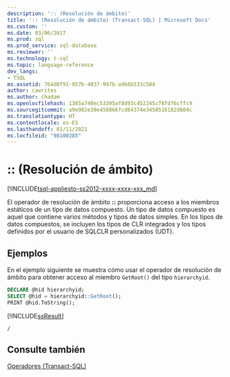 ```yaml
---
description: ':: (Resolución de ámbito)'
title: ':: (Resolución de ámbito) (Transact-SQL) | Microsoft Docs'
ms.custom: ''
ms.date: 03/06/2017
ms.prod: sql
ms.prod_service: sql-database
ms.reviewer: ''
ms.technology: t-sql
ms.topic: language-reference
dev_langs:
- TSQL
ms.assetid: 764d8f91-957b-4037-997b-a9b6b533c504
author: cawrites
ms.author: chadam
ms.openlocfilehash: 1365a740ec53395af8d93c452245c78fd76cffc9
ms.sourcegitcommit: a9e982e30e458866fcd64374e3458516182d604c
ms.translationtype: HT
ms.contentlocale: es-ES
ms.lasthandoff: 01/11/2021
ms.locfileid: "98100285"
---
```

# <a name="-scope-resolution-transact-sql"></a>:: (Resolución de ámbito)
[!INCLUDE[tsql-appliesto-ss2012-xxxx-xxxx-xxx_md](../../includes/tsql-appliesto-ss2012-xxxx-xxxx-xxx-md.md)]

  El operador de resolución de ámbito **::** proporciona acceso a los miembros estáticos de un tipo de datos compuesto. Un tipo de datos compuesto es aquel que contiene varios métodos y tipos de datos simples. En los tipos de datos compuestos, se incluyen los tipos de CLR integrados y los tipos definidos por el usuario de SQLCLR personalizados (UDT).  
  
## <a name="examples"></a>Ejemplos  
 En el ejemplo siguiente se muestra cómo usar el operador de resolución de ámbito para obtener acceso al miembro `GetRoot()` del tipo `hierarchyid`.  
  
```sql  
DECLARE @hid hierarchyid;  
SELECT @hid = hierarchyid::GetRoot();  
PRINT @hid.ToString();  
```  
  
 [!INCLUDE[ssResult](../../includes/ssresult-md.md)]  
  
 `/`  
  
## <a name="see-also"></a>Consulte también  
 [Operadores &#40;Transact-SQL&#41;](../../t-sql/language-elements/operators-transact-sql.md)  
 
